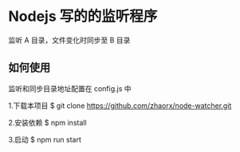 # Nodejs 写的的监听程序

监听 A 目录，文件变化时同步至 B 目录

## 如何使用

监听和同步目录地址配置在 config.js 中

1.下载本项目
$ git clone https://github.com/zhaorx/node-watcher.git

2.安装依赖
$ npm install

3.启动
$ npm run start
